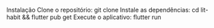 Instalação
Clone o repositório: git clone 
Instale as dependências: cd lit-habit && flutter pub get
Execute o aplicativo: flutter run